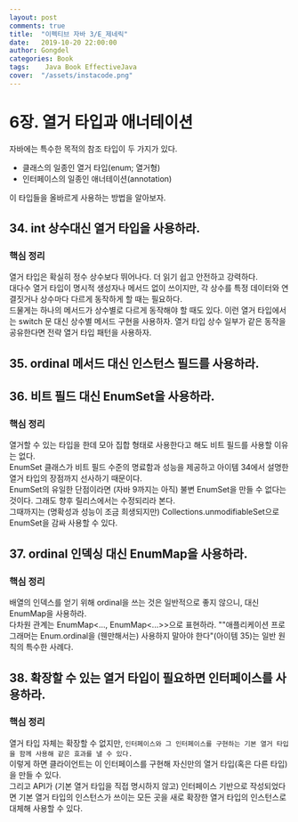 ```yaml
---
layout: post
comments: true
title:  "이펙티브 자바 3/E_제네릭"
date:   2019-10-20 22:00:00
author: Gongdel
categories: Book
tags:	 Java Book EffectiveJava
cover:  "/assets/instacode.png"
---
```

# 6장. 열거 타입과 애너테이션
자바에는 특수한 목적의 참조 타입이 두 가지가 있다.
+ 클래스의 일종인 열거 타입(enum; 열거형)
+ 인터페이스의 일종인 애너테이션(annotation)

이 타입들을 올바르게 사용하는 방법을 알아보자.

## 34. int 상수대신 열거 타입을 사용하라.
### 핵심 정리
열거 타입은 확실히 정수 상수보다 뛰어나다. 더 읽기 쉽고 안전하고 강력하다.  
대다수 열거 타입이 명시적 생성자나 메서드 없이 쓰이지만, 각 상수를 특정 데이터와 연결짓거나 상수마다 다르게 동작하게 할 때는 필요하다.  
드물게는 하나의 메서드가 상수별로 다르게 동작해야 할 때도 있다. 이런 열거 타입에서는 switch 문 대신 상수별 메서드 구현을 사용하자. 열거 타입 상수 일부가 같은 동작을 공유한다면 전략 열거 타입 패턴을 사용하자.

## 35. ordinal 메서드 대신 인스턴스 필드를 사용하라.
## 36. 비트 필드 대신 EnumSet을 사용하라.
### 핵심 정리
열거할 수 있는 타입을 한데 모아 집합 형태로 사용한다고 해도 비트 필드를 사용할 이유는 없다.  
EnumSet 클래스가 비트 필드 수준의 명료함과 성능을 제공하고 아이템 34에서 설명한 열거 타입의 장점까지 선사하기 때문이다.  
EnumSet의 유일한 단점이라면 (자바 9까지는 아직) 불변 EnumSet을 만들 수 없다는 것이다. 그래도 향후 릴리스에서는 수정되리라 본다.  
그때까지는 (명확성과 성능이 조금 희생되지만) Collections.unmodifiableSet으로 EnumSet을 감싸 사용할 수 있다.

## 37. ordinal 인덱싱 대신 EnumMap을 사용하라.
### 핵심 정리
배열의 인덱스를 얻기 위해 ordinal을 쓰는 것은 일반적으로 좋지 않으니, 대신 EnumMap을 사용하라.  
다차원 관계는 EnumMap<..., EnumMap<...>>으로 표현하라. ""애플리케이션 프로그래머는 Enum.ordinal을 (웬만해서는) 사용하지 말아야 한다"(아이템 35)는 일반 원칙의 특수한 사례다.

## 38. 확장할 수 있는 열거 타입이 필요하면 인터페이스를 사용하라.
### 핵심 정리
열거 타입 자체는 확장할 수 없지만, `인터페이스와 그 인터페이스를 구현하는 기본 열거 타입을 함께 사용해 같은 효과를 낼 수 있다.`  
이렇게 하면 클라이언트는 이 인터페이스를 구현해 자신만의 열거 타입(혹은 다른 타입)을 만들 수 있다.  
그리고 API가 (기본 열거 타입을 직접 명시하지 않고) 인터페이스 기반으로 작성되었다면 기본 열거 타입의 인스턴스가 쓰이는 모든 곳을 새로 확장한 열거 타입의 인스턴스로 대체해 사용할 수 있다.  
